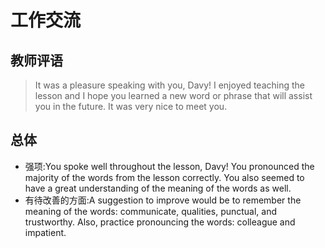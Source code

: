 # 工作交流

## 教师评语

> It was a pleasure speaking with you, Davy! I enjoyed teaching the lesson and I hope you learned a new word or phrase that will assist you in the future. It was very nice to meet you.

## 总体

- 强项:You spoke well throughout the lesson, Davy! You pronounced the majority of the words from the lesson correctly. You also seemed to have a great understanding of the meaning of the words as well.
- 有待改善的方面:A suggestion to improve would be to remember the meaning of the words: communicate, qualities, punctual, and trustworthy. Also, practice pronouncing the words: colleague and impatient.